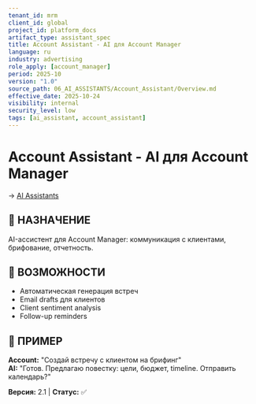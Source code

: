 ```yaml
---
tenant_id: mrm
client_id: global
project_id: platform_docs
artifact_type: assistant_spec
title: Account Assistant - AI для Account Manager
language: ru
industry: advertising
role_apply: [account_manager]
period: 2025-10
version: "1.0"
source_path: 06_AI_ASSISTANTS/Account_Assistant/Overview.md
effective_date: 2025-10-24
visibility: internal
security_level: low
tags: [ai_assistant, account_assistant]
---
```


# Account Assistant - AI для Account Manager

→ [AI Assistants](../_README.md)

## 🎯 НАЗНАЧЕНИЕ
AI-ассистент для Account Manager: коммуникация с клиентами, брифование, отчетность.

## 🤖 ВОЗМОЖНОСТИ
- Автоматическая генерация встреч
- Email drafts для клиентов
- Client sentiment analysis
- Follow-up reminders

## 💬 ПРИМЕР
**Account:** "Создай встречу с клиентом на брифинг"  
**AI:** "Готов. Предлагаю повестку: цели, бюджет, timeline. Отправить календарь?"

**Версия:** 2.1 | **Статус:** ✅


